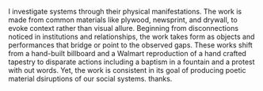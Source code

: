 I investigate systems through their physical manifestations. The work is made from common materials like plywood, newsprint, and drywall, to evoke context rather than visual allure. Beginning from disconnections noticed in institutions and relationships, the work takes form as objects and performances that bridge or point to the observed gaps. These works shift from a hand-built billboard and a Walmart reproduction of a hand crafted tapestry to disparate actions including a baptism in a fountain and a protest with out words. Yet, the work is consistent in its goal of producing poetic material dsiruptions of our social systems.  thanks.

